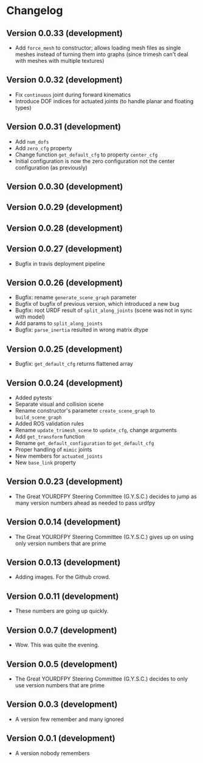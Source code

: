 # Changelog

## Version 0.0.33 (development)
- Add `force_mesh` to constructor; allows loading mesh files as single meshes instead of turning them into graphs (since trimesh can't deal with meshes with multiple textures)

## Version 0.0.32 (development)
- Fix `continuous` joint during forward kinematics
- Introduce DOF indices for actuated joints (to handle planar and floating types)

## Version 0.0.31 (development)
- Add `num_dofs`
- Add `zero_cfg` property
- Change function `get_default_cfg` to property `center_cfg`
- Initial configuration is now the zero configuration not the center configuration (as previously)

## Version 0.0.30 (development)
## Version 0.0.29 (development)
## Version 0.0.28 (development)
## Version 0.0.27 (development)
- Bugfix in travis deployment pipeline

## Version 0.0.26 (development)
- Bugfix: rename `generate_scene_graph` parameter
- Bugfix of bugfix of previous version, which introduced a new bug
- Bugfix: root URDF result of `split_along_joints`  (scene was not in sync with model)
- Add params to `split_along_joints`
- Bugfix: `parse_inertia` resulted in wrong matrix dtype

## Version 0.0.25 (development)
- Bugfix: `get_default_cfg` returns flattened array

## Version 0.0.24 (development)
- Added pytests
- Separate visual and collision scene
- Rename constructor's parameter `create_scene_graph` to `build_scene_graph`
- Added ROS validation rules
- Rename `update_trimesh_scene` to `update_cfg`, change arguments
- Add `get_transform` function
- Rename `get_default_configuration` to `get_default_cfg`
- Proper handling of `mimic` joints
- New members for `actuated_joints`
- New `base_link` property

## Version 0.0.23 (development)
- The Great YOURDFPY Steering Committee (G.Y.S.C.) decides to jump as many version numbers ahead as needed to pass urdfpy

## Version 0.0.14 (development)
- The Great YOURDFPY Steering Committee (G.Y.S.C.) gives up on using only version numbers that are prime

## Version 0.0.13 (development)
- Adding images. For the Github crowd.

## Version 0.0.11 (development)
- These numbers are going up quickly.

## Version 0.0.7 (development)
- Wow. This was quite the evening.

## Version 0.0.5 (development)
- The Great YOURDFPY Steering Committee (G.Y.S.C.) decides to only use version numbers that are prime

## Version 0.0.3 (development)
- A version few remember and many ignored

## Version 0.0.1 (development)
- A version nobody remembers
